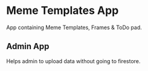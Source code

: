 # Meme Templates App 

  App containing Meme Templates, Frames & ToDo pad.

## Admin App

  Helps admin to upload data without going to firestore.
